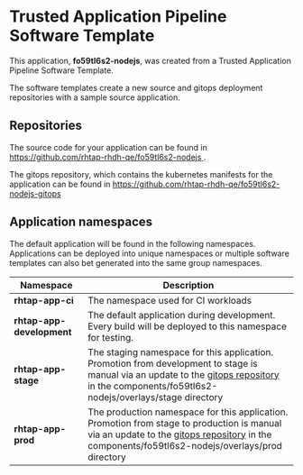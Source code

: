 # Trusted Application Pipeline Software Template

This application, **fo59tl6s2-nodejs**, was created from a Trusted Application Pipeline Software Template.

The software templates create a new source and gitops deployment repositories with a sample source application. 

## Repositories

The source code for your application can be found in [https://github.com/rhtap-rhdh-qe/fo59tl6s2-nodejs ](https://github.com/rhtap-rhdh-qe/fo59tl6s2-nodejs ).
 
The gitops repository, which contains the kubernetes manifests for the application can be found in 
[https://github.com/rhtap-rhdh-qe/fo59tl6s2-nodejs-gitops ](https://github.com/rhtap-rhdh-qe/fo59tl6s2-nodejs-gitops ) 

## Application namespaces 

The default application will be found in the following namespaces. Applications can be deployed into unique namespaces or multiple software templates can also bet generated into the same group namespaces.  

|  Namespace   |  Description   |  
| -------- | -------- |
| **rhtap-app-ci** | The namespace used for CI workloads |
| **rhtap-app-development** | The default application during development. Every build will be deployed to this namespace for testing. |
| **rhtap-app-stage** | The staging namespace for this application. Promotion from development to stage is manual via an update to the [gitops repository](https://github.com/rhtap-rhdh-qe/fo59tl6s2-nodejs-gitops ) in the components/fo59tl6s2-nodejs/overlays/stage directory |
| **rhtap-app-prod** | The production namespace for this application. Promotion from stage to production is manual via an update to the [gitops repository](https://github.com/rhtap-rhdh-qe/fo59tl6s2-nodejs-gitops ) in the components/fo59tl6s2-nodejs/overlays/prod directory |